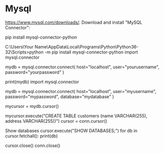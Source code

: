 # Mysql
https://www.mysql.com/downloads/.
Download and install "MySQL Connector":

pip install mysql-connector-python

C:\Users\Your Name\AppData\Local\Programs\Python\Python36-32\Scripts>python -m pip install mysql-connector-python
import mysql.connector

mydb = mysql.connector.connect(
  host="localhost",
  user="yourusername",
  password="yourpassword"
)

print(mydb)
import mysql.connector

mydb = mysql.connector.connect(
  host="localhost",
  user="myusername",
  password="mypassword",
  database="mydatabase"
)

mycursor = mydb.cursor()

mycursor.execute("CREATE TABLE customers (name VARCHAR(255), address VARCHAR(255))")
cursor = conn.cursor()

Show databases
cursor.execute("SHOW DATABASES;")
for db in cursor.fetchall():
    print(db)

cursor.close()
conn.close()
